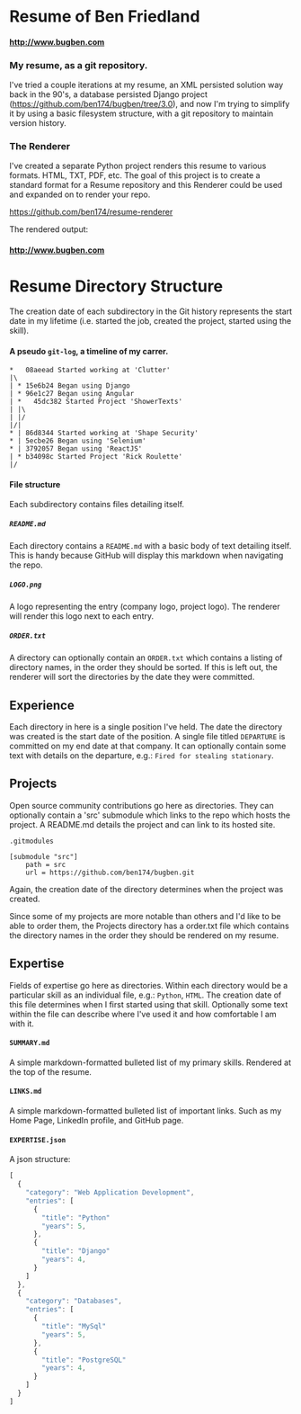 Resume of Ben Friedland
=======================

#### http://www.bugben.com

### My resume, as a git repository.

I've tried a couple iterations at my resume, an XML persisted solution
way back in the 90's, a database persisted Django project
(https://github.com/ben174/bugben/tree/3.0), and now I'm trying to simplify
it by using a basic filesystem structure, with a git repository to
maintain version history.


### The Renderer

I've created a separate Python project renders this resume to various formats.
HTML, TXT, PDF, etc. The goal of this project is to create a standard format
for a Resume repository and this Renderer could be used and expanded on to
render your repo.

https://github.com/ben174/resume-renderer

The rendered output:

#### http://www.bugben.com


Resume Directory Structure
==========================

The creation date of each subdirectory in the Git history represents the
start date in my lifetime (i.e. started the job, created the project, started
using the skill).

#### A pseudo `git-log`, a timeline of my carrer.
```
*   08aeead Started working at 'Clutter'
|\  
| * 15e6b24 Began using Django
| * 96e1c27 Began using Angular
| *   45dc382 Started Project 'ShowerTexts'
| |\  
| |/  
|/|   
* | 86d8344 Started working at 'Shape Security'
* | 5ecbe26 Began using 'Selenium'
* | 3792057 Began using 'ReactJS'
| * b34098c Started Project 'Rick Roulette'
|/

```


#### File structure

Each subdirectory contains files detailing itself.

##### `README.md`

Each directory contains a `README.md` with a basic body of text detailing itself.
This is handy because GitHub will display this markdown when navigating the repo.

##### `LOGO.png`

A logo representing the entry (company logo, project logo). The renderer will
render this logo next to each entry.

##### `ORDER.txt`

A directory can optionally contain an `ORDER.txt` which contains a listing of
directory names, in the order they should be sorted. If this is left out,
the renderer will sort the directories by the date they were committed.


Experience
----------

Each directory in here is a single position I've held. The date the directory
was created is the start date of the position. A single file titled `DEPARTURE`
is committed on my end date at that company. It can optionally contain some
text with details on the departure, e.g.: `Fired for stealing stationary`.


Projects
--------

Open source community contributions go here as directories. They can
optionally contain a 'src' submodule which links to the repo which hosts
the project. A README.md details the project and can link to its hosted site.

    .gitmodules

    [submodule "src"]
        path = src
        url = https://github.com/ben174/bugben.git

Again, the creation date of the directory determines when the project was
created.

Since some of my projects are more notable than others and I'd like to be
able to order them, the Projects directory has a order.txt file which
contains the directory names in the order they should be rendered on my resume.

Expertise
---------

Fields of expertise go here as directories. Within each directory would be a
particular skill as an individual file, e.g.: `Python`, `HTML`. The creation
date of this file determines when I first started using that skill. Optionally
some text within the file can describe where I've used it and how comfortable
I am with it.

#### `SUMMARY.md`

A simple markdown-formatted bulleted list of my primary skills. Rendered at the
top of the resume.

#### `LINKS.md`

A simple markdown-formatted bulleted list of important links. Such as my Home
Page, LinkedIn profile, and GitHub page.

#### `EXPERTISE.json`

A json structure:

```javascript
[
  {
    "category": "Web Application Development",
    "entries": [
      {
        "title": "Python"
        "years": 5,
      },
      {
        "title": "Django"
        "years": 4,
      }
    ]
  },
  {
    "category": "Databases",
    "entries": [
      {
        "title": "MySql"
        "years": 5,
      },
      {
        "title": "PostgreSQL"
        "years": 4,
      }
    ]
  }
]
```

